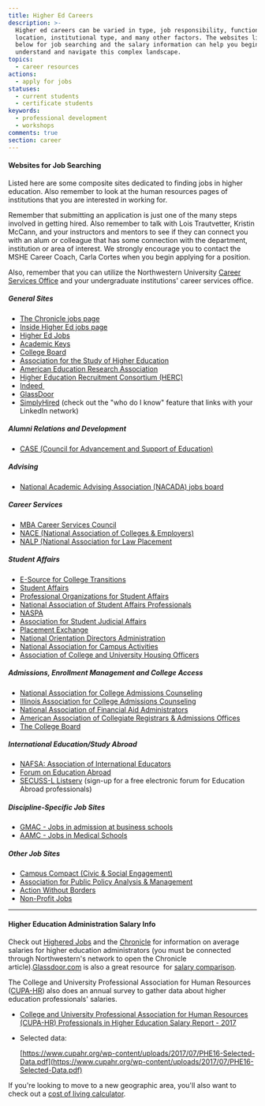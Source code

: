 ```yaml
---
title: Higher Ed Careers
description: >-
  Higher ed careers can be varied in type, job responsibility, functional area,
  location, institutional type, and many other factors. The websites listed
  below for job searching and the salary information can help you begin to
  understand and navigate this complex landscape.
topics:
  - career resources
actions:
  - apply for jobs
statuses:
  - current students
  - certificate students
keywords:
  - professional development
  - workshops
comments: true
section: career
---
```



#### Websites for Job Searching

Listed here are some composite sites dedicated to finding jobs in higher education. Also remember to look at the human resources pages of institutions that you are interested in working for.

Remember that submitting an application is just one of the many steps involved in getting hired. Also remember to talk with Lois Trautvetter, Kristin McCann, and your instructors and mentors to see if they can connect you with an alum or colleague that has some connection with the department, institution or area of interest. We strongly encourage you to contact the MSHE Career Coach, Carla Cortes when you begin applying for a position.

Also, remember that you can utilize the Northwestern University [Career Services Office](http://www.northwestern.edu/careers/) and your undergraduate institutions' career services office.

##### General Sites

* [The Chronicle jobs page](http://chronicle.com/section/Jobs/61/)
* [Inside Higher Ed jobs page](http://careers.insidehighered.com/)
* [Higher Ed Jobs](http://www.higheredjobs.com/)
* [Academic Keys](http://www.academickeys.com/)
* [College Board](http://professionals.collegeboard.com/educator/higher-ed)
* [Association for the Study of Higher Education](http://www.ashe.ws/)
* [American Education Research Association](http://www.aera.net/)
* [Higher Education Recruitment Consortium (HERC)](http://www.hercjobs.org/)
* [Indeed&nbsp;](http://www.indeed.com/)
* [GlassDoor](http://www.glassdoor.com/index.htm)
* [SimplyHired](http://www.simplyhired.com/) (check out the "who do I know" feature that links with your LinkedIn network)

##### Alumni Relations and Development

* [CASE (Council for Advancement and Support of Education)](http://www.case.org/)

##### Advising

* [National Academic Advising Association (NACADA) jobs board](http://www.nacada.ksu.edu/Member-Services/Position-Announcements.aspx)

##### Career Services

* [MBA Career Services Council](http://www.mbacsc.org/)
* [NACE (National Association of Colleges & Employers)](http://www.naceweb.org/)
* [NALP (National Association for Law Placement](http://www.nalp.org/)

##### Student Affairs

* [E-Source for College Transitions](http://nrc.fye.sc.edu/esource/index.php)
* [Student Affairs](http://www.studentaffairs.com/web/profes.html)
* [Professional Organizations for Student Affairs](http://www.vpsa.txstate.edu/common/articles/professional-organizations-for-student-affairs.html)
* [National Association of Student Affairs Professionals](http://www.nasap.net/)
* [NASPA](http://www.naspa.org/about/default.cfm)
* [Association for Student Judicial Affairs](http://www.asjaonline.org/)
* [Placement Exchange](http://www.theplacementexchange.org/)
* [National Orientation Directors Administration](http://www.nodaweb.org/)
* [National Association for Campus Activities](http://www.naca.org/Pages/Home.html)
* [Association of College and University Housing Officers](http://www.acuho-i.org/?tabid=125)

##### Admissions, Enrollment Management and College Access

* [National Association for College Admissions Counseling](http://careers.nacacnet.org/)
* [Illinois Association for College Admissions Counseling](http://members.iacac.org/jobboard/)
* [National Association of Financial Aid Administrators](http://careers.nasfaa.org/home/index.cfm?site_id=2214)
* [American Association of Collegiate Registrars & Admissions Offices](http://jobs.aacrao.org/)
* [The College Board](https://www.collegeboard.org/about/careers)

##### International Education/Study Abroad

* [NAFSA: Association of International Educators](http://jobregistry.nafsa.org/jobseekers/)
* [Forum on Education Abroad](https://forumea.org/resources/forumjobs/)
* [SECUSS-L Listserv](http://listserv.buffalo.edu/cgi-bin/wa?SUBED1=SECUSS-L&amp;A=1)&nbsp;(sign-up for a free electronic forum for Education Abroad professionals)

##### Discipline-Specific Job Sites

* [GMAC - Jobs in admission at business schools](http://www.gmac.com/professional-development-and-careers/careers/employee.aspx)
* [AAMC - Jobs in Medical Schools](http://careerconnect.aamc.org/jobs)

##### Other Job Sites

* [Campus Compact (Civic & Social Engagement)](http://www.compact.org/jobs/)
* [Association for Public Policy Analysis & Management](http://www.appam.org/)
* [Action Without Borders](http://www.idealist.org/career)
* [Non-Profit Jobs](http://www.npo.net/)

---

#### Higher Education Administration Salary Info

Check out [Highered Jobs](http://www.higheredjobs.com/salary/salaryDisplay.cfm?SurveyID=23) and the [Chronicle](http://chronicle.com/article/Median-Salaries-of-Midlevel/126834/) for information on average salaries for higher education administrators (you must be connected through Northwestern's network to open the Chronicle article).[Glassdoor.com](http://glassdoor.com/)&nbsp;is also a great resource&nbsp; for [salary comparison](http://www.glassdoor.com/Salaries/index.htm).

The College and University Professional Association for Human Resources ([CUPA-HR](http://www.cupahr.org/surveys/publications/administrators-higher-education/)) also does an annual survey to gather data about higher education professionals' salaries.&nbsp;

* [College and University Professional Association for Human Resources (CUPA-HR) Professionals in Higher Education Salary Report - 2017](https://www.cupahr.org/surveys/publications/professionals-higher-education/)
* Selected data:&nbsp;

  [https://www.cupahr.org/wp-content/uploads/2017/07/PHE16-Selected-Data.pdf](https://www.cupahr.org/wp-content/uploads/2017/07/PHE16-Selected-Data.pdf)

If you're looking to move to a new geographic area, you'll also want to check out a [cost of living calculator](http://money.cnn.com/calculator/pf/cost-of-living/).&nbsp;